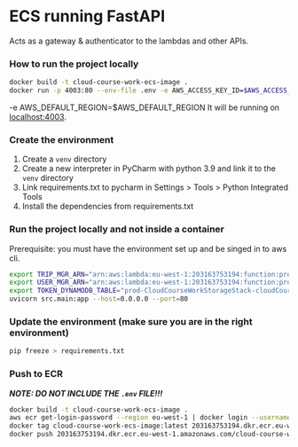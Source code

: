 # ECS running FastAPI
Acts as a gateway & authenticator to the lambdas and other APIs.

### How to run the project locally
```bash
docker build -t cloud-course-work-ecs-image . 
docker run -p 4003:80 --env-file .env -e AWS_ACCESS_KEY_ID=$AWS_ACCESS_KEY_ID -e AWS_SECRET_ACCESS_KEY=$AWS_SECRET_ACCESS_KEY cloud-course-work-ecs-image
```
-e AWS_DEFAULT_REGION=$AWS_DEFAULT_REGION
It will be running on [localhost:4003](http://localhost:4003/).

### Create the environment
1. Create a `venv` directory
2. Create a new interpreter in PyCharm with python 3.9 and link it to the `venv` directory
3. Link requirements.txt to pycharm in Settings > Tools > Python Integrated Tools
4. Install the dependencies from requirements.txt


### Run the project locally and not inside a container
Prerequisite: you must have the environment set up and be singed in to aws cli.
```bash
export TRIP_MGR_ARN="arn:aws:lambda:eu-west-1:203163753194:function:prod-CloudCourseWorkTripM-CloudCourseWorkTripMgr2C-eLL8llBozOko"
export USER_MGR_ARN="arn:aws:lambda:eu-west-1:203163753194:function:prod-CloudCourseWorkAccou-CloudCourseWorkAccountMg-hUGTc4n0SnjO"
export TOKEN_DYNAMODB_TABLE="prod-CloudCourseWorkStorageStack-cloudCourseWorkTokensDynamoDbTableE313728A-SV35MP511AZK"
uvicorn src.main:app --host=0.0.0.0 --port=80
```

### Update the environment (make sure you are in the right environment)
```bash
pip freeze > requirements.txt
```

### Push to ECR
_**NOTE: DO NOT INCLUDE THE `.env` FILE!!!**_
```bash
docker build -t cloud-course-work-ecs-image . 
aws ecr get-login-password --region eu-west-1 | docker login --username AWS --password-stdin 203163753194.dkr.ecr.eu-west-1.amazonaws.com
docker tag cloud-course-work-ecs-image:latest 203163753194.dkr.ecr.eu-west-1.amazonaws.com/cloud-course-work-ecs-repo:latest
docker push 203163753194.dkr.ecr.eu-west-1.amazonaws.com/cloud-course-work-ecs-repo:latest
```